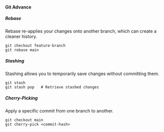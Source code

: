 #### Git Advance 

##### Rebase

Rebase re-applies your changes onto another branch, which can create a cleaner history.
```
git checkout feature-branch
git rebase main
```
##### Stashing

Stashing allows you to temporarily save changes without committing them.
```
git stash
git stash pop   # Retrieve stashed changes
```
##### Cherry-Picking

Apply a specific commit from one branch to another.
```
git checkout main
git cherry-pick <commit-hash>
```